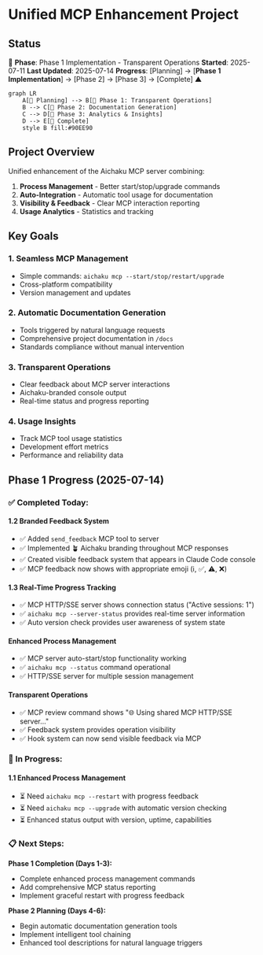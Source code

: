 # Unified MCP Enhancement Project

## Status

🌿 **Phase**: Phase 1 Implementation - Transparent Operations
**Started**: 2025-07-11
**Last Updated**: 2025-07-14
**Progress**: [Planning] → [**Phase 1 Implementation**] → [Phase 2] → [Phase 3] → [Complete]
                             ▲

```mermaid
graph LR
    A[🌱 Planning] --> B[🌿 Phase 1: Transparent Operations]
    B --> C[🌳 Phase 2: Documentation Generation]
    C --> D[🌳 Phase 3: Analytics & Insights]
    D --> E[🍃 Complete]
    style B fill:#90EE90
```

## Project Overview

Unified enhancement of the Aichaku MCP server combining:
1. **Process Management** - Better start/stop/upgrade commands
2. **Auto-Integration** - Automatic tool usage for documentation
3. **Visibility & Feedback** - Clear MCP interaction reporting
4. **Usage Analytics** - Statistics and tracking

## Key Goals

### 1. Seamless MCP Management
- Simple commands: `aichaku mcp --start/stop/restart/upgrade`
- Cross-platform compatibility
- Version management and updates

### 2. Automatic Documentation Generation
- Tools triggered by natural language requests
- Comprehensive project documentation in `/docs`
- Standards compliance without manual intervention

### 3. Transparent Operations
- Clear feedback about MCP server interactions
- Aichaku-branded console output
- Real-time status and progress reporting

### 4. Usage Insights
- Track MCP tool usage statistics
- Development effort metrics
- Performance and reliability data

## Phase 1 Progress (2025-07-14)

### ✅ Completed Today:

#### 1.2 Branded Feedback System
- ✅ Added `send_feedback` MCP tool to server
- ✅ Implemented 🪴 Aichaku branding throughout MCP responses
- ✅ Created visible feedback system that appears in Claude Code console
- ✅ MCP feedback now shows with appropriate emoji (ℹ️, ✅, ⚠️, ❌)

#### 1.3 Real-Time Progress Tracking  
- ✅ MCP HTTP/SSE server shows connection status ("Active sessions: 1")
- ✅ `aichaku mcp --server-status` provides real-time server information
- ✅ Auto version check provides user awareness of system state

#### Enhanced Process Management
- ✅ MCP server auto-start/stop functionality working
- ✅ `aichaku mcp --status` command operational
- ✅ HTTP/SSE server for multiple session management

#### Transparent Operations
- ✅ MCP review command shows "🌐 Using shared MCP HTTP/SSE server..."
- ✅ Feedback system provides operation visibility
- ✅ Hook system can now send visible feedback via MCP

### 🚧 In Progress:

#### 1.1 Enhanced Process Management
- ⏳ Need `aichaku mcp --restart` with progress feedback
- ⏳ Need `aichaku mcp --upgrade` with automatic version checking
- ⏳ Enhanced status output with version, uptime, capabilities

### 📋 Next Steps:

**Phase 1 Completion (Days 1-3):**
- Complete enhanced process management commands
- Add comprehensive MCP status reporting
- Implement graceful restart with progress feedback

**Phase 2 Planning (Days 4-6):**
- Begin automatic documentation generation tools
- Implement intelligent tool chaining
- Enhanced tool descriptions for natural language triggers
